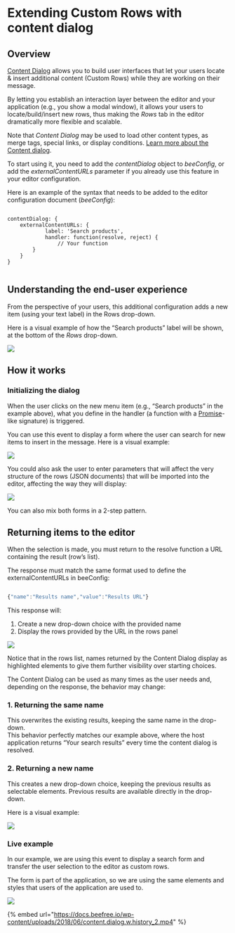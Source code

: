 # Extending Custom Rows with content dialog

## Overview <a href="#overview" id="overview"></a>

[Content Dialog](../advanced-options/content-dialog.md) allows you to build user interfaces that let your users locate & insert additional content (Custom Rows) while they are working on their message.

By letting you establish an interaction layer between the editor and your application (e.g., you show a modal window), it allows your users to locate/build/insert new rows, thus making the _Rows_ tab in the editor dramatically more flexible and scalable.

Note that _Content Dialog_ may be used to load other content types, as merge tags, special links, or display conditions. [Learn more about the Content dialog](../advanced-options/content-dialog.md).

To start using it, you need to add the _contentDialog_ object to _beeConfig_, or add the _externalContentURLs_ parameter if you already use this feature in your editor configuration.

Here is an example of the syntax that needs to be added to the editor configuration document (_beeConfig_):

<pre class="language-javascript"><code class="lang-javascript">
contentDialog: {
    externalContentURLs: {
            label: 'Search products',
            handler: function(resolve, reject) {
                // Your function
        }
    }
}
<strong>
</strong></code></pre>

## Understanding the end-user experience <a href="#understanding-the-end-user-experience" id="understanding-the-end-user-experience"></a>

From the perspective of your users, this additional configuration adds a new item (using your text label) in the Rows drop-down.

Here is a visual example of how the “Search products” label will be shown, at the bottom of the _Rows_ drop-down.

![](https://docs.beefree.io/wp-content/uploads/2018/06/CustomRows\_ContentDialog\_01.jpg)

## How it works <a href="#how-it-works" id="how-it-works"></a>

### **Initializing the dialog**

When the user clicks on the new menu item (e.g., “Search products” in the example above), what you define in the handler (a function with a [Promise](https://dam.beefree.io/mozillapromise)-like signature) is triggered.

You can use this event to display a form where the user can search for new items to insert in the message. Here is a visual example:

![](https://docs.beefree.io/wp-content/uploads/2018/06/productsearch-1024x992.jpg)

You could also ask the user to enter parameters that will affect the very structure of the rows (JSON documents) that will be imported into the editor, affecting the way they will display:

![](https://docs.beefree.io/wp-content/uploads/2018/06/product\_layout.jpg)

You can also mix both forms in a 2-step pattern.

## **Returning items to the editor**

When the selection is made, you must return to the resolve function a URL containing the result (row’s list).

The response must match the same format used to define the externalContentURLs in beeConfig:

```javascript

{"name":"Results name","value":"Results URL"}

```

This response will:

1. Create a new drop-down choice with the provided name
2. Display the rows provided by the URL in the rows panel

![](https://docs.beefree.io/wp-content/uploads/2018/06/results.jpg)

Notice that in the rows list, names returned by the Content Dialog display as highlighted elements to give them further visibility over starting choices.

The Content Dialog can be used as many times as the user needs and, depending on the response, the behavior may change:

### **1. Returning the same name**

This overwrites the existing results, keeping the same name in the drop-down.\
This behavior perfectly matches our example above, where the host application returns “Your search results” every time the content dialog is resolved.

### **2. Returning a new name**

This creates a new drop-down choice, keeping the previous results as selectable elements. Previous results are available directly in the drop-down.

Here is a visual example:

![](https://docs.beefree.io/wp-content/uploads/2018/06/Search\_multiple.jpg)

### **Live example**

In our example, we are using this event to display a search form and transfer the user selection to the editor as custom rows.

The form is part of the application, so we are using the same elements and styles that users of the application are used to.

![](https://docs.beefree.io/wp-content/uploads/2018/06/example\_form-1024x939.jpg)

{% embed url="https://docs.beefree.io/wp-content/uploads/2018/06/content.dialog.w.history_2.mp4" %}
